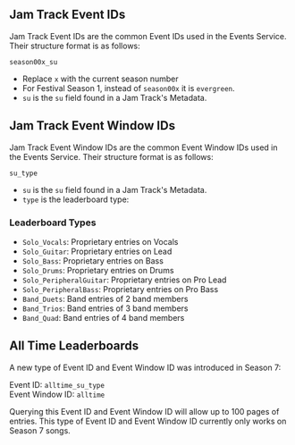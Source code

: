 ## Jam Track Event IDs

Jam Track Event IDs are the common Event IDs used in the Events Service. Their structure format is as follows:

`season00x_su`

- Replace `x` with the current season number
- For Festival Season 1, instead of `season00x` it is `evergreen`.
- `su` is the `su` field found in a Jam Track's Metadata.

## Jam Track Event Window IDs

Jam Track Event Window IDs are the common Event Window IDs used in the Events Service. Their structure format is as follows:

`su_type`

- `su` is the `su` field found in a Jam Track's Metadata.
- `type` is the leaderboard type:

### Leaderboard Types

- `Solo_Vocals`: Proprietary entries on Vocals
- `Solo_Guitar`: Proprietary entries on Lead
- `Solo_Bass`: Proprietary entries on Bass
- `Solo_Drums`: Proprietary entries on Drums
- `Solo_PeripheralGuitar`: Proprietary entries on Pro Lead
- `Solo_PeripheralBass`: Proprietary entries on Pro Bass
- `Band_Duets`: Band entries of 2 band members
- `Band_Trios`: Band entries of 3 band members
- `Band_Quad`: Band entries of 4 band members

## All Time Leaderboards

A new type of Event ID and Event Window ID was introduced in Season 7:

Event ID: `alltime_su_type` <br/>
Event Window ID: `alltime`

Querying this Event ID and Event Window ID will allow up to 100 pages of entries. This type of Event ID and Event Window ID currently only works on Season 7 songs.


